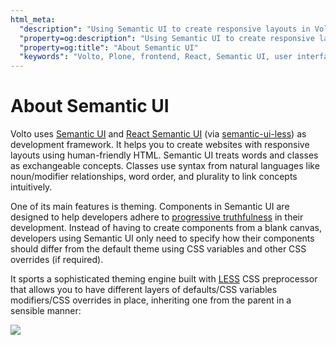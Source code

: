```yaml
---
html_meta:
  "description": "Using Semantic UI to create responsive layouts in Volto frontend for Plone."
  "property=og:description": "Using Semantic UI to create responsive layouts in Volto frontend for Plone."
  "property=og:title": "About Semantic UI"
  "keywords": "Volto, Plone, frontend, React, Semantic UI, user interface"
---
```


# About Semantic UI

Volto uses [Semantic UI](https://semantic-ui.com/) and
[React Semantic UI](https://react.semantic-ui.com)
(via [semantic-ui-less](https://github.com/Semantic-Org/Semantic-UI-LESS))
as development framework. It helps you to create websites with responsive
layouts using human-friendly HTML. Semantic UI treats words and classes as
exchangeable concepts. Classes use syntax from natural languages like
noun/modifier relationships, word order, and plurality to link concepts
intuitively.

One of its main features is theming. Components in Semantic UI are designed to
help developers adhere to
[progressive truthfulness](https://semantic-ui.com/usage/theming.html)
in their development. Instead of having to create components from a blank
canvas, developers using Semantic UI only need to specify how their components
should differ from the default theme using CSS variables and other CSS
overrides (if required).

It sports a sophisticated theming engine built with [LESS](https://lesscss.org/)
CSS preprocessor that allows you to have different layers of defaults/CSS
variables modifiers/CSS overrides in place, inheriting one from the parent in
a sensible manner:

![](semantictheming.png)
